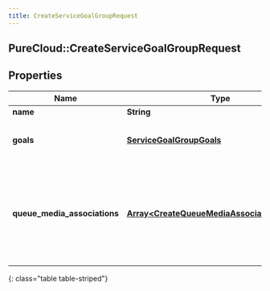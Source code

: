```yaml
---
title: CreateServiceGoalGroupRequest
---
```

## PureCloud::CreateServiceGoalGroupRequest

## Properties

|Name | Type | Description | Notes|
|------------ | ------------- | ------------- | -------------|
| **name** | **String** | name | |
| **goals** | [**ServiceGoalGroupGoals**](ServiceGoalGroupGoals.html) | Goals defined for this service goal group | [optional] |
| **queue_media_associations** | [**Array&lt;CreateQueueMediaAssociationRequest&gt;**](CreateQueueMediaAssociationRequest.html) | List of queues and media types from that queue to associate with this service goal group | [optional] |
{: class="table table-striped"}


